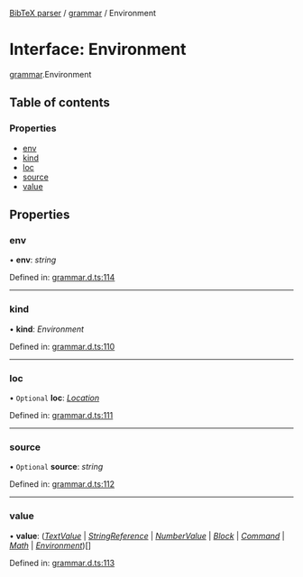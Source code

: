 [BibTeX parser](../README.md) / [grammar](../modules/grammar.md) / Environment

# Interface: Environment

[grammar](../modules/grammar.md).Environment

## Table of contents

### Properties

- [env](grammar.environment.md#env)
- [kind](grammar.environment.md#kind)
- [loc](grammar.environment.md#loc)
- [source](grammar.environment.md#source)
- [value](grammar.environment.md#value)

## Properties

### env

• **env**: *string*

Defined in: [grammar.d.ts:114](https://github.com/retorquere/bibtex-parser/blob/master/grammar.d.ts#L114)

___

### kind

• **kind**: *Environment*

Defined in: [grammar.d.ts:110](https://github.com/retorquere/bibtex-parser/blob/master/grammar.d.ts#L110)

___

### loc

• `Optional` **loc**: [*Location*](grammar.location.md)

Defined in: [grammar.d.ts:111](https://github.com/retorquere/bibtex-parser/blob/master/grammar.d.ts#L111)

___

### source

• `Optional` **source**: *string*

Defined in: [grammar.d.ts:112](https://github.com/retorquere/bibtex-parser/blob/master/grammar.d.ts#L112)

___

### value

• **value**: ([*TextValue*](grammar.textvalue.md) \| [*StringReference*](grammar.stringreference.md) \| [*NumberValue*](grammar.numbervalue.md) \| [*Block*](grammar.block.md) \| [*Command*](../modules/grammar.md#command) \| [*Math*](grammar.math.md) \| [*Environment*](grammar.environment.md))[]

Defined in: [grammar.d.ts:113](https://github.com/retorquere/bibtex-parser/blob/master/grammar.d.ts#L113)
